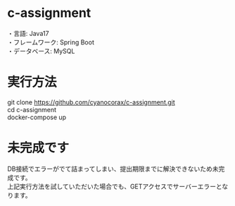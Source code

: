 # c-assignment
・言語: Java17<br />
・フレームワーク: Spring Boot<br />
・データベース: MySQL<br />

# 実行方法
git clone https://github.com/cyanocorax/c-assignment.git<br />
cd c-assignment<br />
docker-compose up<br />

# 未完成です
DB接続でエラーがでて詰まってしまい、提出期限までに解決できないため未完成です。<br />
上記実行方法を試していただいた場合でも、GETアクセスでサーバーエラーとなります。
